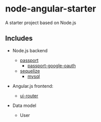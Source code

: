 # node-angular-starter
A starter project based on Node.js

## Includes
* Node.js backend
  * [passport](https://www.npmjs.com/package/passport)
    * [passport-google-oauth](https://www.npmjs.com/package/passport-google-oauth)
  * [sequelize](https://www.npmjs.com/package/sequelize)
    * [mysql](https://www.npmjs.com/package/mysql)

* Angular.js frontend:
  * [ui-router](http://angular-ui.github.io/ui-router/)

* Data model
  * User  